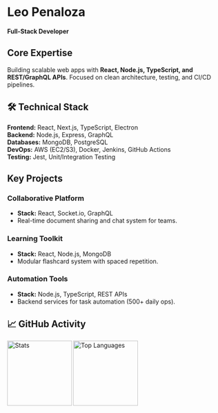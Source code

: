 # Leo Penaloza  
**Full-Stack Developer**  

## Core Expertise  
Building scalable web apps with **React, Node.js, TypeScript, and REST/GraphQL APIs**. Focused on clean architecture, testing, and CI/CD pipelines.  

## 🛠️ Technical Stack  
**Frontend:** React, Next.js, TypeScript, Electron  
**Backend:** Node.js, Express, GraphQL  
**Databases:** MongoDB, PostgreSQL  
**DevOps:** AWS (EC2/S3), Docker, Jenkins, GitHub Actions  
**Testing:** Jest, Unit/Integration Testing  

## Key Projects  
### Collaborative Platform  
- **Stack:** React, Socket.io, GraphQL  
- Real-time document sharing and chat system for teams.  

### Learning Toolkit  
- **Stack:** React, Node.js, MongoDB  
- Modular flashcard system with spaced repetition.  

### Automation Tools  
- **Stack:** Node.js, TypeScript, REST APIs  
- Backend services for task automation (500+ daily ops).  

## 📈 GitHub Activity  
<a href="https://github.com/lpenaloza16">
  <img src="https://github-readme-stats.vercel.app/api?username=lpenaloza16&show_icons=true&theme=dark&hide=issues" height="150" alt="Stats" align="left">
</a>
<a href="https://github.com/lpenaloza16">
  <img src="https://github-readme-stats.vercel.app/api/top-langs/?username=lpenaloza16&layout=compact&theme=dark" height="150" alt="Top Languages" align="left">
</a>
